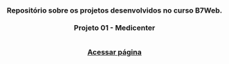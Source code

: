 <h3 align="center" dir="auto">Repositório sobre os projetos desenvolvidos no curso B7Web.
<br></br>
Projeto 01 - Medicenter
<br></br>

<a href="https://gabriel-anesi.github.io/_Estudos/01%20-%20medicenter">Acessar página</a>



